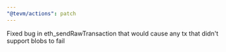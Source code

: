 ```yaml
---
"@tevm/actions": patch
---
```


Fixed bug in eth_sendRawTransaction that would cause any tx that didn't support blobs to fail
